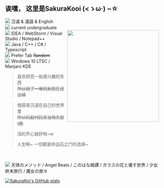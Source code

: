 ## 诶嘿， 这里是SakuraKooi (<ゝω·) ~☆

<img src="https://cdn.jsdelivr.net/gh/primer/octicons/icons/globe-16.svg"> 汉语 & 漢語 & English\
<img src="https://cdn.jsdelivr.net/gh/primer/octicons/icons/mortar-board-16.svg"> current undergraduate\
<img align="right" src="https://cdn.jsdelivr.net/gh/SakuraKoi/SakuraKoi/illust_87341761_20210317_181450.png" width='300px'>
<img src="https://cdn.jsdelivr.net/gh/primer/octicons/icons/rocket-16.svg"> IDEA / WebStorm / Visual Studio / Notepad++\
<img src="https://cdn.jsdelivr.net/gh/primer/octicons/icons/code-16.svg"> Java / C++ / C# / Typescript\
<img src="https://cdn.jsdelivr.net/gh/primer/octicons/icons/quote-16.svg"> Prefer Tab <s>Random</s>\
<img src="https://cdn.jsdelivr.net/gh/primer/octicons/icons/device-desktop-16.svg"> Windows 10 LTSC / Manjaro KDE

> 喜欢研究一些感兴趣的东西\
> <s>所以挖了一堆坑到现在还没填</s>

> 很容易沉浸在自己的世界里\
> <s>所以码起代码来当场失联 (跑</s>

> 活的开心就好啦~w

> 人生啊~ 一切都是命运石之门的选择~
> 
<br/><br/>
<img src="https://cdn.jsdelivr.net/gh/primer/octicons/icons/heart-16.svg"> 天体のメソッド / Angel Beats / このはな綺譚 / ガラスの花と壊す世界 / 少女終末旅行 / 魔女の旅々

[![SakuraKoi's GitHub stats](https://github-readme-stats.vercel.app/api?username=sakurakoi)](https://github.com/anuraghazra/github-readme-stats)
